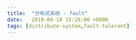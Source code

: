 ```yaml
---
title:  "分布式系统 - fault"
date:   2018-04-18 15:26:00 +0800
tags: [distribute-system,fault-tolerant]
---
```

